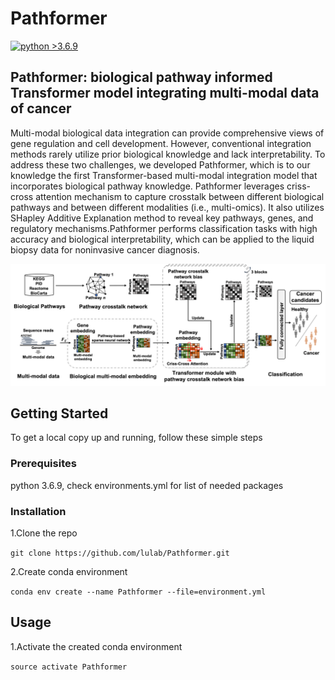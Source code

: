 # Pathformer

[![python >3.6.9](https://img.shields.io/badge/python-3.6.9-brightgreen)](https://www.python.org/) 

## Pathformer: biological pathway informed Transformer model integrating multi-modal data of cancer

Multi-modal biological data integration can provide comprehensive views of gene regulation and cell development. However, conventional integration methods rarely utilize prior biological knowledge and lack interpretability. To address these two challenges, we developed Pathformer, which is to our knowledge the first Transformer-based multi-modal integration model that incorporates biological pathway knowledge. Pathformer leverages criss-cross attention mechanism to capture crosstalk between different biological pathways and between different modalities (i.e., multi-omics). It also utilizes SHapley Additive Explanation method to reveal key pathways, genes, and regulatory mechanisms.Pathformer performs classification tasks with high accuracy and biological interpretability, which can be applied to the liquid biopsy data for noninvasive cancer diagnosis.


![Overview of the Pathformer](method_overview.png)


## Getting Started

To get a local copy up and running, follow these simple steps

### Prerequisites

python 3.6.9, check environments.yml for list of needed packages

### Installation

1.Clone the repo

```git clone https://github.com/lulab/Pathformer.git```

2.Create conda environment

```conda env create --name Pathformer --file=environment.yml```

## Usage

1.Activate the created conda environment

```source activate Pathformer```
